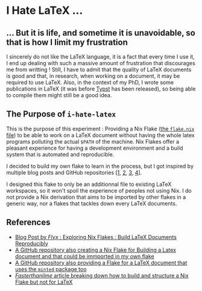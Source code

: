 # I Hate LaTeX ...

## ... But it is life, and sometime it is unavoidable, so that is how I limit my frustration

I sincerely do not like the LaTeX language, it is a fact that every time I use it, I end up dealing with such a massive amount of frustration that discourages me from writting !
Still, I have to admit that the quality of LaTeX documents is good and that, in research, when working on a document, it may be required to use LaTeX.
Also, in the context of my PhD, I wrote some publications in LaTeX (it was before [Typst](https://github.com/typst/typst) has been released), so being able to compile them might still be a good idea.

## The Purpose of `i-hate-latex`

This is the purpose of this experiment : Providing a Nix Flake ([the `flake.nix` file](./flake.nix)) to be able to work on a LaTeX document without having the whole latex programs polluting the actual `$PATH` of the machine.
Nix Flakes offer a pleasant experience for having a development environment and a build system that is automated and reproducible.

I decided to build my own flake to learn in the process, but I got inspired by multiple blog posts and GitHub repositories [[1][1], [2][2], [3][3], [4][4]].

I designed this flake to only be an additionnal file to existing LaTeX workspaces, so it won't spoil the experience of peoples not using Nix.
I do not provide a Nix derivation that aims to be imported by other flakes in a generic way, nor a flakes that tackles down every LaTeX documents.

## References

- [Blog Post by _Flyx_ : Exploring Nix Flakes : Build LaTeX Documents Reproducibly][1]
- [A GitHub repository also creating a Nix Flake for Building a Latex document and that could be immported in my own flake][2]
- [A GitHub repository also providing a Flake for a LaTeX document that uses the `minted` package too][3]
- [_Fasterthanlime_ article breaking down how to build and structure a Nix Flake but not for LaTeX][4]

[1]: https://flyx.org/nix-flakes-latex/
[2]: https://github.com/benide/reproducible-latex/blob/master/template/flake.nix
[3]: https://github.com/Leixb/latex-template
[4]: https://fasterthanli.me/series/building-a-rust-service-with-nix/part-10